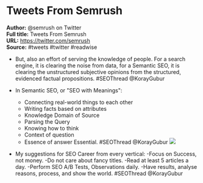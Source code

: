 # Tweets From Semrush

**Author:** @semrush on Twitter  
**Full title:** Tweets From Semrush  
**URL:** https://twitter.com/semrush  
**Source:** #tweets #twitter #readwise

- But, also an effort of serving the knowledge of people. For a search engine, it is clearing the noise from data, for a Semantic SEO, it is clearing the unstructured subjective opinions from the structured, evidenced factual propositions.
  #SEOThread @KorayGubur 
   
- In Semantic SEO, or "SEO with Meanings":
  - Connecting real-world things to each other
  - Writing facts based on attributes
  - Knowledge Domain of Source
  - Parsing the Query
  - Knowing how to think
  - Context of question
  - Essence of answer
  Essential. 
  #SEOThread @KorayGubur 
  ![](https://pbs.twimg.com/media/E-R53jRXsAMbCuo.jpg) 
   
- My suggestions for SEO Career from every vertical:
  -Focus on Success, not money.
  -Do not care about fancy titles.
  -Read at least 5 articles a day.
  -Perform SEO A/B Tests, Observations daily.
  -Have results, analyse reasons, process, and show the world.
  #SEOThread @KorayGubur 
   
